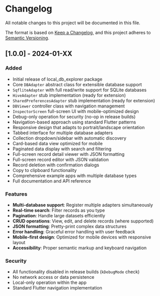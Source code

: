 # Changelog

All notable changes to this project will be documented in this file.

The format is based on [Keep a Changelog](https://keepachangelog.com/en/1.0.0/),
and this project adheres to [Semantic Versioning](https://semver.org/spec/v2.0.0.html).

## [1.0.0] - 2024-01-XX

### Added
- Initial release of local_db_explorer package
- Core `DBAdapter` abstract class for extensible database support
- `SqfliteAdapter` with full read/write support for SQLite databases
- `HiveAdapter` stub implementation (ready for extension)
- `SharedPreferencesAdapter` stub implementation (ready for extension)
- `DBViewer` controller class with navigation management
- `InspectorScreen` full-screen UI with mobile-optimized design
- Debug-only operation for security (no-op in release builds)
- Navigation-based approach using standard Flutter patterns
- Responsive design that adapts to portrait/landscape orientation
- Tabbed interface for multiple database adapters
- Collection dropdown/sidebar with automatic discovery
- Card-based data view optimized for mobile
- Paginated data display with search and filtering
- Full-screen record detail viewer with JSON formatting
- Full-screen record editor with JSON validation
- Record deletion with confirmation dialogs
- Copy to clipboard functionality
- Comprehensive example apps with multiple database types
- Full documentation and API reference

### Features
- **Multi-database support**: Register multiple adapters simultaneously
- **Real-time search**: Filter records as you type
- **Pagination**: Handle large datasets efficiently
- **CRUD operations**: View, edit, and delete records (where supported)
- **JSON formatting**: Pretty-print complex data structures
- **Error handling**: Graceful error handling with user feedback
- **Mobile-first design**: Optimized for mobile devices with responsive layout
- **Accessibility**: Proper semantic markup and keyboard navigation

### Security
- All functionality disabled in release builds (`kDebugMode` check)
- No network access or data persistence
- Local-only operation within the app
- Standard Flutter navigation implementation